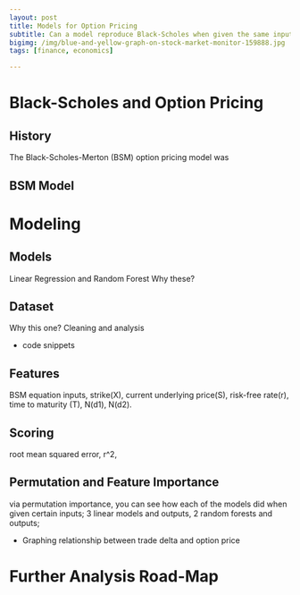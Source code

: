 ```yaml
---
layout: post
title: Models for Option Pricing
subtitle: Can a model reproduce Black-Scholes when given the same inputs?
bigimg: /img/blue-and-yellow-graph-on-stock-market-monitor-159888.jpg
tags: [finance, economics]

---
```


# Black-Scholes and Option Pricing
## History
 The Black-Scholes-Merton (BSM) option pricing model was 

## BSM Model


# Modeling
## Models

Linear Regression and Random Forest
Why these?

## Dataset
Why this one?
Cleaning and analysis
- code snippets


## Features
BSM equation inputs, strike(X), current underlying price(S), risk-free rate(r), time to maturity (T), N(d1), N(d2).

## Scoring
root mean squared error, r^2,


## Permutation and Feature Importance
via permutation importance, you can see how each of the models did when given certain inputs; 3 linear models and outputs, 2 
random forests and outputs; 

- Graphing relationship between trade delta and option price


# Further Analysis Road-Map






